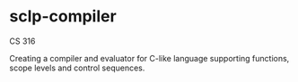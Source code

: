 # sclp-compiler
CS 316

Creating a compiler and evaluator for C-like language supporting functions, scope levels and control sequences.
